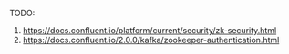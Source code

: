 TODO:
1. https://docs.confluent.io/platform/current/security/zk-security.html
2. https://docs.confluent.io/2.0.0/kafka/zookeeper-authentication.html